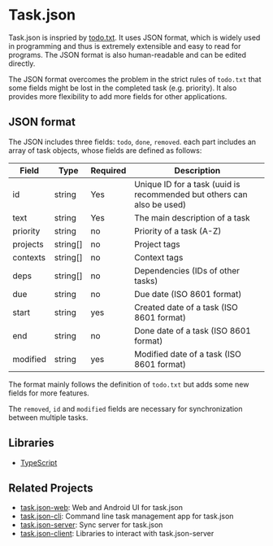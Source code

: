 # Task.json

Task.json is inspried by [todo.txt](https://github.com/todotxt/todo.txt).
It uses JSON format, which is widely used in programming and thus is extremely extensible and easy to read for programs.
The JSON format is also human-readable and can be edited directly.

The JSON format overcomes the problem in the strict rules of `todo.txt` that some fields might be lost in the completed task (e.g. priority).
It also provides more flexibility to add more fields for other applications.


## JSON format

The JSON includes three fields: `todo`, `done`, `removed`.
each part includes an array of task objects,
whose fields are defined as follows:

| Field    | Type    | Required | Description |
| -------- | ------- | -------- | --------------- |
| id | string | Yes | Unique ID for a task (uuid is recommended but others can also be used) |
| text     | string  | Yes | The main description of a task |
| priority | string | no | Priority of a task (A-Z) |
| projects | string[] | no | Project tags |
| contexts | string[] | no | Context tags |
| deps | string[] | no | Dependencies (IDs of other tasks) |
| due | string | no | Due date (ISO 8601 format) |
| start | string | yes | Created date of a task (ISO 8601 format) |
| end | string | no | Done date of a task (ISO 8601 format) |
| modified | string | yes | Modified date of a task (ISO 8601 format) |

The format mainly follows the definition of `todo.txt`
but adds some new fields for more features.

The `removed`, `id` and `modified` fields are necessary for synchronization between multiple tasks.


## Libraries

* [TypeScript](./typescript)

## Related Projects

* [task.json-web](https://github.com/DCsunset/task.json-web): Web and Android UI for task.json
* [task.json-cli](https://github.com/DCsunset/task.json-cli): Command line task management app for task.json
* [task.json-server](https://github.com/DCsunset/task.json-server): Sync server for task.json
* [task.json-client](https://github.com/DCsunset/task.json-client): Libraries to interact with task.json-server
